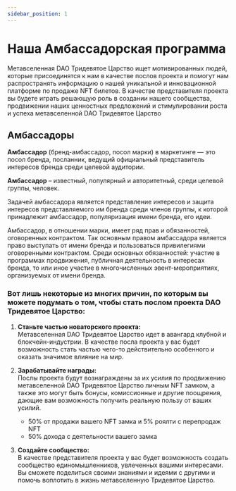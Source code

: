 ```yaml
---
sidebar_position: 1
---
```


# Наша Амбассадорская программа

Метавселенная DAO Тридевятое Царство ищет мотивированных людей, которые присоединятся к нам в качестве послов проекта и помогут нам распространять информацию о нашей уникальной и инновационной платформе по продаже NFT билетов. В качестве представителя проекта вы будете играть решающую роль в создании нашего сообщества, продвижении наших ценностных предложений и стимулировании роста и успеха метавселенной DAO Тридевятое Царство

## Амбассадоры

**Амбассадор** (бренд-амбассадор, посол марки) в маркетинге — это посол бренда, посланник, ведущий официальный представитель интересов бренда среди целевой аудитории.

**Амбассадор** – известный, популярный и авторитетный, среди целевой группы, человек.

Задачей амбассадора является представление интересов и защита интересов представляемого им бренда среди членов группы, к которой принадлежит амбассадор, популяризация имени бренда, его идеи.

Амбассадор, в отношении марки, имеет ряд прав и обязанностей, оговоренных контрактом. Так основным правом амбассадора является право выступать от имени бренда и пользоваться привилегиями оговоренными контрактом. Среди основных обязанностей: участие в программах продвижения, публичная деятельность в интересах бренда, то или иное участие в многочисленных эвент-мероприятиях, организуемых от имени бренда.

### Вот лишь некоторые из многих причин, по которым вы можете подумать о том, чтобы стать послом проекта DAO Тридевятое Царство:

1. **Станьте частью новаторского проекта:**<br/>
   Метавселенная DAO Тридевятое Царство идет в авангард клубной и блокчейн-индустрии. В качестве посла проекта у вас будет возможность стать частью чего-то действительно особенного и оказать значимое влияние на мир.

2. **Зарабатывайте награды:**<br/>
   Послы проекта будут вознаграждены за их усилия по продвижению метавселенной DAO Тридевятое Царство личным NFT замком, а также это могут быть бонусы, комиссионные и другие поощрения, дающие вам возможность получить реальную пользу от ваших усилий.
   - 50% от продажи вашего NFT замка и 5% роялти с перепродаж NFT
   - 50% дохода с деятельности вашего замка
3. **Создайте сообщество:**<br/>
   В качестве представителя проекта у вас будет возможность создать сообщество единомышленников, увлеченных вашими интересами. Вы сможете поделиться своими знаниями и идеями с другими и помочь воплотить в жизнь метавселенную Тридевятое Царство.
